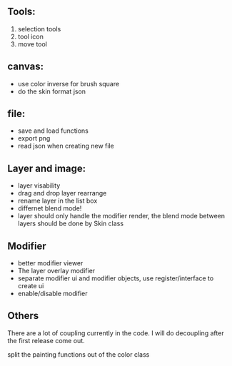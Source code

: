 ## Tools:
1. selection tools
3. tool icon
4. move tool

## canvas:
- use color inverse for brush square
- do the skin format json

## file:
- save and load functions
- export png
- read json when creating new file

## Layer and image:
- layer visability
- drag and drop layer rearrange
- rename layer in the list box
- differnet blend mode!
- layer should only handle the modifier render, the blend mode between layers should be done by Skin class

## Modifier
- better modifier viewer
- The layer overlay modifier
- separate modifier ui and modifier objects, use register/interface to create ui
- enable/disable modifier

## Others
There are a lot of coupling currently in the code. I will do decoupling after the first release come out.

split the painting functions out of the color class
